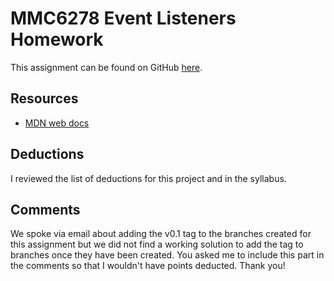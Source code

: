 # MMC6278 Event Listeners Homework

This assignment can be found on GitHub [here](https://github.com/paikchristina/hw_listeners_paik_christina).

## Resources

* [MDN web docs](https://developer.mozilla.org/en-US/docs/Web/Events)

## Deductions

I reviewed the list of deductions for this project and in the syllabus.

## Comments

We spoke via email about adding the v0.1 tag to the branches created for this assignment but we did not find a working solution to add the tag to branches once they have been created. You asked me to include this part in the comments so that I wouldn't have points deducted. Thank you!
